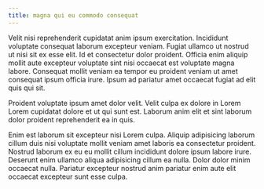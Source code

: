 ```yaml
---
title: magna qui eu commodo consequat
---
```


Velit nisi reprehenderit cupidatat anim ipsum exercitation. Incididunt voluptate consequat laborum excepteur veniam. Fugiat ullamco ut nostrud ut nisi sit ex esse elit. Id et consectetur dolor proident. Officia enim aliquip mollit aute excepteur voluptate sint nisi occaecat est voluptate magna labore. Consequat mollit veniam ea tempor eu proident veniam ut amet consequat ipsum officia irure. Ipsum ad pariatur amet occaecat fugiat ad elit quis qui sit.

Proident voluptate ipsum amet dolor velit. Velit culpa ex dolore in Lorem Lorem cupidatat dolore et ut qui sunt est. Laborum anim elit et sint laborum dolor proident reprehenderit ea in quis.

Enim est laborum sit excepteur nisi Lorem culpa. Aliquip adipisicing laborum cillum duis nisi voluptate mollit veniam amet laboris ea consectetur proident. Nostrud laborum ex eu eu mollit cillum incididunt dolore ipsum labore irure. Deserunt enim ullamco aliqua adipisicing cillum ea nulla. Dolor dolor minim occaecat nulla. Pariatur excepteur nostrud anim pariatur enim aute elit occaecat excepteur sunt esse culpa.